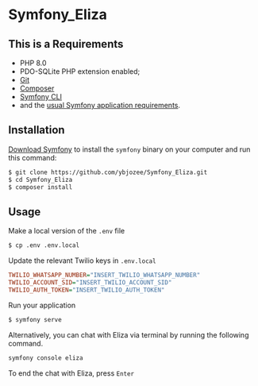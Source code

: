 # Symfony_Eliza

This is a 
Requirements
------------

* PHP 8.0
* PDO-SQLite PHP extension enabled;
* [Git][2]
* [Composer][3]
* [Symfony CLI][4]
* and the [usual Symfony application requirements][5].


Installation
------------

[Download Symfony][4] to install the `symfony` binary on your computer and run
this command:

```bash
$ git clone https://github.com/ybjozee/Symfony_Eliza.git
$ cd Symfony_Eliza
$ composer install
```


Usage
-----

Make a local version of the `.env` file

```bash
$ cp .env .env.local
```

Update the relevant Twilio keys in `.env.local`

``` ini
TWILIO_WHATSAPP_NUMBER="INSERT_TWILIO_WHATSAPP_NUMBER"
TWILIO_ACCOUNT_SID="INSERT_TWILIO_ACCOUNT_SID"
TWILIO_AUTH_TOKEN="INSERT_TWILIO_AUTH_TOKEN"
```

Run your application
```bash
$ symfony serve
```

Alternatively, you can chat with Eliza via terminal by running the following command. 

```bash
symfony console eliza
```

To end the chat with Eliza, press `Enter`

[2]: https://git-scm.com/
[3]: https://getcomposer.org/
[4]: https://symfony.com/download
[5]: https://symfony.com/doc/current/reference/requirements.html
